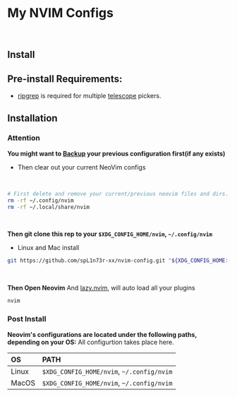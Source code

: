 # My NVIM Configs

<br>

## Install


## Pre-install Requirements:
  * [ripgrep](https://github.com/BurntSushi/ripgrep#installation) is required for multiple [telescope](https://github.com/nvim-telescope/telescope.nvim#suggested-dependencies) pickers.


## Installation

 ### Attention
**You might want to [Backup](https://github.com/nvim-lua/kickstart.nvim?tab=readme-ov-file#FAQ) your previous configuration first(if any exists)**
- Then clear out your current NeoVim configs

<br>

```bash
# First delete and remove your current/previous neovim files and dirs.
rm -rf ~/.config/nvim
rm -rf ~/.local/share/nvim
```

<br>

**Then git clone this rep to your  `$XDG_CONFIG_HOME/nvim`, `~/.config/nvim`**

-  Linux and Mac install
```bash
git https://github.com/spL1n73r-xx/nvim-config.git "${XDG_CONFIG_HOME:-$HOME/.config}"/nvim
```

<br>


**Then Open Neovim**
And [lazy.nvim](https://lazy.folke.io/), will auto load all your plugins
```sh
nvim
```

### Post Install
**Neovim's configurations are located under the following paths, depending on your OS:**
All configurtion takes place here.

| OS    | PATH                                      |
| :---- | :---------------------------------------- |
| Linux | `$XDG_CONFIG_HOME/nvim`, `~/.config/nvim` |
| MacOS | `$XDG_CONFIG_HOME/nvim`, `~/.config/nvim` |



<br>
